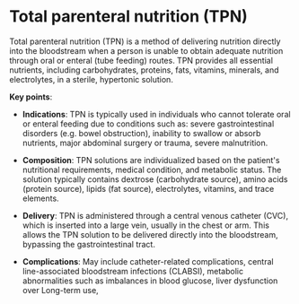 <!--
source: gpt-3 + jph editing
abbr: TPN
tags: nutrition treatments
-->

# Total parenteral nutrition (TPN)

Total parenteral nutrition (TPN) is a method of delivering nutrition directly into the bloodstream when a person is unable to obtain adequate nutrition through oral or enteral (tube feeding) routes. TPN provides all essential nutrients, including carbohydrates, proteins, fats, vitamins, minerals, and electrolytes, in a sterile, hypertonic solution.

**Key points**:

* **Indications**: TPN is typically used in individuals who cannot tolerate oral or enteral feeding due to conditions such as: severe gastrointestinal disorders (e.g. bowel obstruction), inability to swallow or absorb nutrients, major abdominal surgery or trauma, severe malnutrition.

* **Composition**: TPN solutions are individualized based on the patient's nutritional requirements, medical condition, and metabolic status. The solution typically contains dextrose (carbohydrate source), amino acids (protein source), lipids (fat source), electrolytes, vitamins, and trace elements.

* **Delivery**: TPN is administered through a central venous catheter (CVC), which is inserted into a large vein, usually in the chest or arm. This allows the TPN solution to be delivered directly into the bloodstream, bypassing the gastrointestinal tract.

* **Complications**: May include catheter-related complications, central line-associated bloodstream infections (CLABSI), metabolic abnormalities such as imbalances in blood glucose, liver dysfunction over Long-term use,

